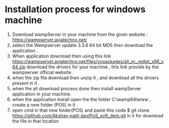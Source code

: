 
# Installation process for windows machine

  1) Download wampServer in your machine from the given website : https://wampserver.aviatechno.net/
  2) select the Wampserver update 3.3.6 64 bit MD5  then download the application .
  3) When application download then using this link https://wampserver.aviatechno.net/files/vcpackages/all_vc_redist_x86_x64.zip  download the drivers for your machine , this link provide by the wampserver official website .
  4) when the zip file download then unzip it , and download all the drivers present in it .
  5) when the all download process done then install wampServer application in your machine.
  6) when the application install open the the folder C:\wamp64\www , create a new folder (POS) in it .
  7) open cmd in that new folder(POS) and paste this code $ git clone  https://github.com/Akshay-patil-dav/PoS_soft_dem.git  in it for download the file in that location
